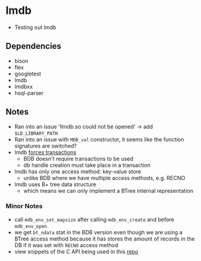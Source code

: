 # lmdb
- Testing out lmdb

## Dependencies
- bison
- flex
- googletest
- lmdb
- lmdbxx
- hsql-parser

## Notes
- Ran into an issue 'llmdb.so could not be opened' -> add `$LD_LIBRARY_PATH`
- Ran into an issue with `MDB_val` constructor, it seems like the function signatures are switched?
- lmdb [forces transactions](http://www.lmdb.tech/doc/starting.html)
	- BDB doesn't require transactions to be used
	- db handle creation must take place in a transaction
- lmdb has only one access method: key-value store
	- unlike BDB where we have multiple access methods, e.g. RECNO
- lmdb uses B+ tree data structure
	- which means we can only implement a BTree internal representation
### Minor Notes
- call `mdb_env_set_mapsize` after calling `mdb_env_create` and before `mdb_env_open`
- we get `bt_ndata` stat in the BDB version even though we are using a BTree access method because it has stores the amount of records in the DB if it was set with `RECNO` access method
- view snippets of the C API being used in this [repo](https://github.com/ahupowerdns/ahutils)

